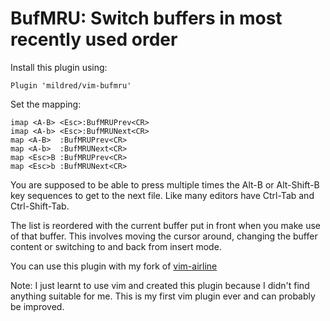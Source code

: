 BufMRU: Switch buffers in most recently used order
==================================================

Install this plugin using:

    Plugin 'mildred/vim-bufmru'

Set the mapping:

    imap <A-B> <Esc>:BufMRUPrev<CR>
    imap <A-b> <Esc>:BufMRUNext<CR>
    map <A-B>  :BufMRUPrev<CR>
    map <A-b>  :BufMRUNext<CR>
    map <Esc>B :BufMRUPrev<CR>
    map <Esc>b :BufMRUNext<CR>

You are supposed to be able to press multiple times the Alt-B or Alt-Shift-B
key sequences to get to the next file. Like many editors have Ctrl-Tab and
Ctrl-Shift-Tab.

The list is reordered with the current buffer put in front when you make use of
that buffer. This involves moving the cursor around, changing the buffer content
or switching to and back from insert mode.

You can use this plugin with my fork of
[vim-airline](https://github.com/mildred/vim-airline/)

Note: I just learnt to use vim and created this plugin because I didn't find
anything suitable for me. This is my first vim plugin ever and can probably be
improved.
